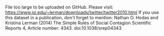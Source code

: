 File too large to be uploaded on GitHub. Please visit: https://www.isi.edu/~lerman/downloads/twitter/twitter2010.html
If you use this dataset in a publication, don't forget to mention: Nathan O. Hodas and Kristina Lerman (2014) The Simple Rules of Social Contagion Scientific Reports 4, Article number: 4343. doi:10.1038/srep04343
